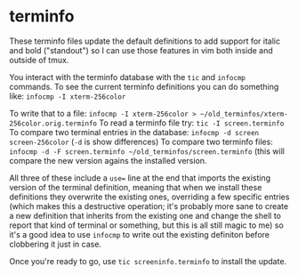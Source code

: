 terminfo
========

These terminfo files update the default definitions to add support for italic
and bold ("standout") so I can use those features in vim both inside and
outside of tmux.

You interact with the terminfo database with the `tic` and `infocmp` commands.
To see the current terminfo definitions you can do something like:
`infocmp -I xterm-256color`

To write that to a file: `infocmp -I xterm-256color > ~/old_terminfos/xterm-256color.orig.terminfo`
To read a terminfo file try: `tic -I screen.terminfo`
To compare two terminal entries in the database: `infocmp -d screen screen-256color` (`-d` is show differences)
To compare two terminfo files: `infocmp -d -F screen.terminfo ~/old_terminfos/screen.terminfo` (this will compare the new version agains the installed version.

All three of these include a `use=` line at the end that imports the existing
version of the terminal definition, meaning that when we install these
definitions they overwrite the existing ones, overriding a few specific entries
(which makes this a destructive operation; it's probably more sane to create a
new definition that inherits from the existing one and change the shell to
report that kind of terminal or something, but this is all still magic to me)
so it's a good idea to use `infocmp` to write out the existing definiton before
clobbering it just in case.

Once you're ready to go, use `tic screeninfo.terminfo` to install the update.
